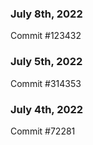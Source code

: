 ### July 8th, 2022

Commit #123432

### July 5th, 2022

Commit #314353


### July 4th, 2022

Commit #72281
